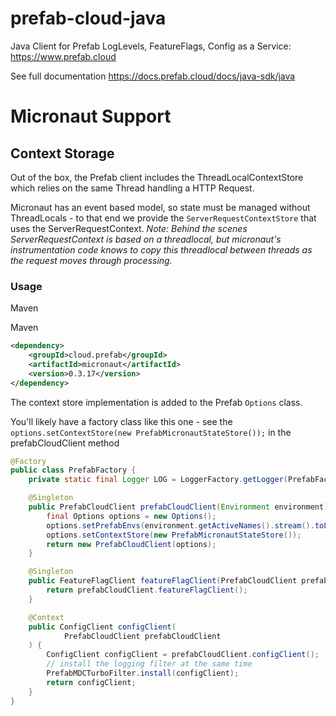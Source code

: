 # prefab-cloud-java
Java Client for Prefab LogLevels, FeatureFlags, Config as a Service: https://www.prefab.cloud

See full documentation https://docs.prefab.cloud/docs/java-sdk/java

# Micronaut Support

## Context Storage

Out of the box, the Prefab client includes the ThreadLocalContextStore which relies on the same Thread handling a HTTP Request. 

Micronaut has an event based model, so state must be managed without ThreadLocals - to that end we provide the `ServerRequestContextStore` that uses the ServerRequestContext. 
_Note: Behind the scenes ServerRequestContext is based on a threadlocal, but micronaut's instrumentation code knows to copy this threadlocal between threads as the request moves through processing._

### Usage

Maven

Maven
```xml
<dependency>
    <groupId>cloud.prefab</groupId>
    <artifactId>micronaut</artifactId>
    <version>0.3.17</version>
</dependency>
```

The context store implementation is added to the Prefab `Options` class.

You'll likely have a factory class like this one - see the `options.setContextStore(new PrefabMicronautStateStore());` in the prefabCloudClient method

```java
@Factory
public class PrefabFactory {
    private static final Logger LOG = LoggerFactory.getLogger(PrefabFactory.class);

    @Singleton
    public PrefabCloudClient prefabCloudClient(Environment environment) {
        final Options options = new Options();
        options.setPrefabEnvs(environment.getActiveNames().stream().toList());
        options.setContextStore(new PrefabMicronautStateStore());
        return new PrefabCloudClient(options);
    }

    @Singleton
    public FeatureFlagClient featureFlagClient(PrefabCloudClient prefabCloudClient) {
        return prefabCloudClient.featureFlagClient();
    }

    @Context
    public ConfigClient configClient(
            PrefabCloudClient prefabCloudClient
    ) {
        ConfigClient configClient = prefabCloudClient.configClient();
        // install the logging filter at the same time
        PrefabMDCTurboFilter.install(configClient);
        return configClient;
    }
}
```

